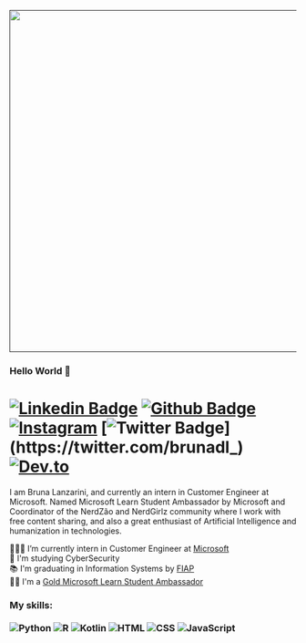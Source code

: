 
<p align="center">
  <a href="">
    <img src="https://media.giphy.com/media/XYot661SFS62c/giphy.gif" width="600px">
  </a>
</p>

### Hello World  💖  
# [![Linkedin Badge](https://img.shields.io/badge/-LinkedIn-0077B5?style=flat&logo=Linkedin&logoColor=white&link=https://www.linkedin.com/in/brunadl/)](https://www.linkedin.com/in/brunadl/) [![Github Badge](https://img.shields.io/badge/-Github-242A2D?style=flat&logo=Github&logoColor=white&link=https://github.com/brunadl/)](https://github.com/brunadl/) [![Instagram](https://img.shields.io/badge/-instagram-D42F8A?style=flat&logo=Instagram&logoColor=white&link=https://www.instagram.com/jjean_dev)](https://www.instagram.com/bruna.lanzarini) [![Twitter Badge](https://img.shields.io/badge/-Twitter-0077B5?style=flat&logo=Twitter&logoColor=white&link=https://twitter.com/brunadl_)](https://twitter.com/brunadl_) [![Dev.to](https://img.shields.io/badge/-Dev.to-242A2D?style=flat&logo=dev.to&logoColor=white&link=https://dev.to/brunadl)](https://dev.to/brunadl)

I am Bruna Lanzarini, and currently an intern in Customer Engineer at Microsoft. Named Microsoft Learn Student Ambassador by Microsoft and Coordinator of the NerdZão and NerdGirlz community where I work with free content sharing, and also a great enthusiast of Artificial Intelligence and humanization in technologies.<br> 

👩🏼‍💻 I’m currently intern in Customer Engineer at [Microsoft](https://www.microsoft.com/pt-br)<br>
🤖 I'm studying CyberSecurity<br>
📚 I'm graduating in Information Systems by [FIAP](https://www.fiap.com.br/)<br>
🐱‍💻 I'm a [Gold Microsoft Learn Student Ambassador](https://studentambassadors.microsoft.com/)<br>


### My skills: <br/> <br/> ![Python](https://img.shields.io/badge/-Python-0077B5?style=flat&logoColor=white&logo=python) ![R](https://img.shields.io/badge/-R-0077B5?style=flat&logoColor=white&logo=r) ![Kotlin](https://img.shields.io/badge/-Kotlin-ff961f?style=flat&logoColor=white&logo=kotlin) ![HTML](https://img.shields.io/badge/-HTML-ff0d00?style=flat&logoColor=white&logo=html5) ![CSS](https://img.shields.io/badge/-CSS-196eff?style=flat&logoColor=white&logo=css3) ![JavaScript](https://img.shields.io/badge/-JavaScript-ffdd19?style=flat&logoColor=white&logo=javascript)
